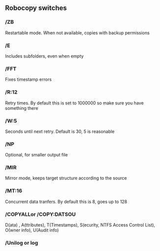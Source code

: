 ## Robocopy switches

### /ZB 
Restartable mode. When not available, copies with backup permissions
### /Ε 
Includes subfolders, even when empty
### /FFT
Fixes timestamp errors
### /R:12
Retry times. By default this is set to 1000000 so make sure you have something there
### /W:5 
Seconds until next retry. Default is 30, 5 is reasonable
### /NP 
Optional, for smaller output file
### /MIR 
Mirror mode, keeps target structure according to the source
### /MT:16 
Concurrent data tranfers. By default this is 8, goes up to 128
### /COPYALLor /COPY:DATSOU 
D(ata) , A(ttributes), T(Timestamps), S(ecurity, NTFS Access Control List), Ο(wner info), U(Audit info)
### /Unilog or log 
